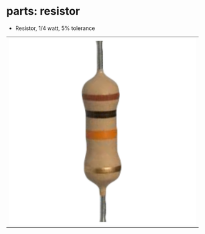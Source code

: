 # parts: resistor

- Resistor, 1/4 watt, 5% tolerance

|   |
| --- |
| ![image](https://github.com/kamangir/assets2/raw/main/bluer-sbc/parts/resistor.png?raw=true) |
